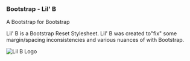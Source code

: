### Bootstrap - Lil' B ###
A Bootstrap for Bootstrap

Lil' B is a Bootstrap Reset Stylesheet. Lil' B was created to"fix" some margin/spacing inconsistencies and various nuances of with Bootstrap.


![Lil B Logo](https://raw.githubusercontent.com/ItsJonQ/bootstrap-lil-b/master/images/bootstrap-lil-b-banner.jpg)